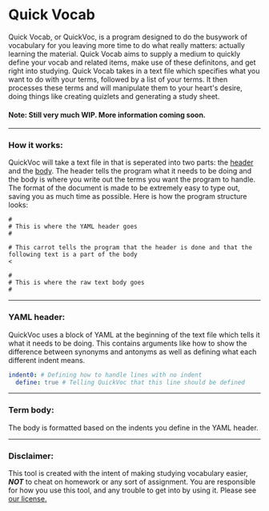 # Quick Vocab

Quick Vocab, or QuickVoc, is a program designed to do the busywork of vocabulary for you leaving more time to do what really matters: actually learning the material. Quick Vocab aims to supply a medium to quickly define your vocab and related items, make use of these definitons, and get right into studying. Quick Vocab takes in a text file which specifies what you want to do with your terms, followed by a list of your terms. It then processes these terms and will manipulate them to your heart's desire, doing things like creating quizlets and generating a study sheet.


#### Note: Still very much WIP. More information coming soon. 

-------------------------------------------------------------

### How it works:

QuickVoc will take a text file in that is seperated into two parts: the [header](LICENSE.txt) and the [body](LICENSE.txt). The header tells the program what it needs to be doing and the body is where you write out the terms you want the program to handle. The format of the document is made to be extremely easy to type out, saving you as much time as possible. Here is how the program structure looks:

```
#
# This is where the YAML header goes
#

# This carrot tells the program that the header is done and that the following text is a part of the body
<

#
# This is where the raw text body goes
#
```

-------------------------------------------------------------

### YAML header:

QuickVoc uses a block of YAML at the beginning of the text file which tells it what it needs to be doing. This contains arguments like how to show the difference between synonyms and antonyms as well as defining what each different indent means.

```yaml
indent0: # Defining how to handle lines with no indent
  define: true # Telling QuickVoc that this line should be defined
```

-------------------------------------------------------------

### Term body:

The body is formatted based on the indents you define in the YAML header.

-------------------------------------------------------------

### Disclaimer:
This tool is created with the intent of making studying vocabulary easier, **_NOT_** to cheat on homework or any sort of assignment. You are responsible for how you use this tool, and any trouble to get into by using it. Please see [our license.](LICENSE.txt)
